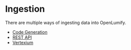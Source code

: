 # Ingestion

There are multiple ways of ingesting data into OpenLumify. 

* [Code Generation](./codegen.md)
* [REST API](./rest.md)
* [Vertexium](./vertexium.md)